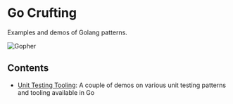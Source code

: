 Go Crufting
===========

Examples and demos of Golang patterns.

![Gopher](https://golang.org/doc/gopher/doc.png)


Contents
--------

- [Unit Testing Tooling](/UnitTestingTooling): A couple of demos on various unit testing patterns and tooling available in Go

